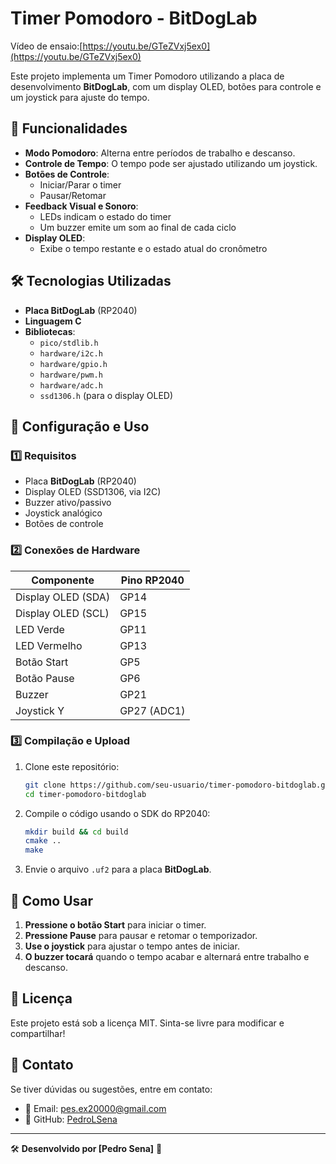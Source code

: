 # Timer Pomodoro - BitDogLab

Vídeo de ensaio:[https://youtu.be/GTeZVxj5ex0](https://youtu.be/GTeZVxj5ex0)

Este projeto implementa um Timer Pomodoro utilizando a placa de desenvolvimento **BitDogLab**, com um display OLED, botões para controle e um joystick para ajuste do tempo.

## 🎯 Funcionalidades
- **Modo Pomodoro**: Alterna entre períodos de trabalho e descanso.
- **Controle de Tempo**: O tempo pode ser ajustado utilizando um joystick.
- **Botões de Controle**:
  - Iniciar/Parar o timer
  - Pausar/Retomar
- **Feedback Visual e Sonoro**:
  - LEDs indicam o estado do timer
  - Um buzzer emite um som ao final de cada ciclo
- **Display OLED**:
  - Exibe o tempo restante e o estado atual do cronômetro

## 🛠 Tecnologias Utilizadas
- **Placa BitDogLab** (RP2040)
- **Linguagem C**
- **Bibliotecas**:
  - `pico/stdlib.h`
  - `hardware/i2c.h`
  - `hardware/gpio.h`
  - `hardware/pwm.h`
  - `hardware/adc.h`
  - `ssd1306.h` (para o display OLED)

## 🔧 Configuração e Uso
### 1️⃣ Requisitos
- Placa **BitDogLab** (RP2040)
- Display OLED (SSD1306, via I2C)
- Buzzer ativo/passivo
- Joystick analógico
- Botões de controle

### 2️⃣ Conexões de Hardware
| Componente   | Pino RP2040 |
|-------------|------------|
| Display OLED (SDA) | GP14 |
| Display OLED (SCL) | GP15 |
| LED Verde   | GP11 |
| LED Vermelho | GP13 |
| Botão Start | GP5 |
| Botão Pause | GP6 |
| Buzzer      | GP21 |
| Joystick Y  | GP27 (ADC1) |

### 3️⃣ Compilação e Upload
1. Clone este repositório:
   ```sh
   git clone https://github.com/seu-usuario/timer-pomodoro-bitdoglab.git
   cd timer-pomodoro-bitdoglab
   ```
2. Compile o código usando o SDK do RP2040:
   ```sh
   mkdir build && cd build
   cmake ..
   make
   ```
3. Envie o arquivo `.uf2` para a placa **BitDogLab**.

## 🚀 Como Usar
1. **Pressione o botão Start** para iniciar o timer.
2. **Pressione Pause** para pausar e retomar o temporizador.
3. **Use o joystick** para ajustar o tempo antes de iniciar.
4. **O buzzer tocará** quando o tempo acabar e alternará entre trabalho e descanso.

## 📜 Licença
Este projeto está sob a licença MIT. Sinta-se livre para modificar e compartilhar!

## 📩 Contato
Se tiver dúvidas ou sugestões, entre em contato:
- 📧 Email: pes.ex20000@gmail.com
- 🔗 GitHub: [PedroLSena](https://github.com/PedroLSena)

---
🛠 **Desenvolvido por [Pedro Sena]** 🚀

